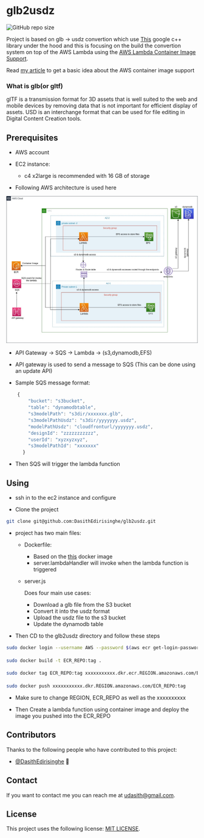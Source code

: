 # glb2usdz

<!--- These are examples. See https://shields.io for others or to customize this set of shields. You might want to include dependencies, project status and licence info here --->
![GitHub repo size](https://img.shields.io/github/repo-size/DasithEdirisinghe/glb2usdz)

Project is based on glb -> usdz convertion which use [This](https://github.com/google/usd_from_gltf#compatibility) google c++ library under the hood and this is focusing on the build the convertion system on top of the AWS Lambda using the [AWS Lambda Container Image Support](https://aws.amazon.com/blogs/aws/new-for-aws-lambda-container-image-support/).

Read [my article](https://towardsaws.com/create-a-docker-container-image-with-custom-lambda-runtime-c1c73944d87e) to get a basic idea about the AWS container image support

### What is glb(or gltf)

glTF is a transmission format for 3D assets that is well suited to the web and mobile devices by removing data that is not important for efficient display of assets. USD is an interchange format that can be used for file editing in Digital Content Creation tools.

## Prerequisites

* AWS account

* EC2 instance:
    * c4 x2large is recommended with 16 GB of storage

* Following AWS architecture is used here

![alt text](https://github.com/DasithEdirisinghe/glb2usdz/blob/11a23816cad5be481677774e478c261dcf06623b/img/awsarchi.jpg?raw=true)



   * API Gateway -> SQS -> Lambda -> (s3,dynamodb,EFS)

   * API gateway is used to send a message to SQS (This can be done using an update API)

   * Sample SQS message format:

```javascript
    {
        "bucket": "s3bucket",
        "table": "dynamodbtable",
        "s3modelPath": "s3dir/xxxxxxx.glb",
        "s3modelPathUsdz": "s3dir/yyyyyyy.usdz",
        "modelPathUsdz": "cloudfronturl/yyyyyyy.usdz",
        "designId": "zzzzzzzzzzz",
        "userId": "xyzxyzxyz",
        "s3modelPathId": "xxxxxxx"
      }
```

* Then SQS will trigger the lambda function

## Using <glb2usdz>

* ssh in to the ec2 instance and configure

* Clone the project

```bash
git clone git@github.com:DasithEdirisinghe/glb2usdz.git
```
  
* <glb2usdz> project has two main files:

    * Dockerfile:
        * Based on the [this](https://hub.docker.com/repository/docker/dasithdev/usd-from-gltf) docker image
        * server.lambdaHandler will invoke when the lambda function is triggered

    * server.js

        Does four main use cases:

        * Download a glb file from the S3 bucket
        * Convert it into the usdz format
        * Upload the usdz file to the s3 bucket
        * Update the dynamodb table

* Then CD to the glb2usdz directory and follow these steps

```bash
sudo docker login --username AWS --password $(aws ecr get-login-password --region REGION) xxxxxxxxxxx.dkr.ecr.REGION.amazonaws.com

sudo docker build -t ECR_REPO:tag .

sudo docker tag ECR_REPO:tag xxxxxxxxxxx.dkr.ecr.REGION.amazonaws.com/ECR_REPO:tag

sudo docker push xxxxxxxxxxx.dkr.REGION.amazonaws.com/ECR_REPO:tag
```

* Make sure to change REGION, ECR_REPO as well as the xxxxxxxxxx 

* Then Create a lambda function using container image and deploy the image you pushed into the ECR_REPO 


## Contributors

Thanks to the following people who have contributed to this project:

* [@DasithEdirisinghe](https://github.com/DasithEdirisinghe) 📖

## Contact

If you want to contact me you can reach me at <udasith@gmail.com>.

## License
<!--- If you're not sure which open license to use see https://choosealicense.com/--->

This project uses the following license: [MIT LICENSE](https://github.com/DasithEdirisinghe/glb2usdz/blob/6ffb307ccc8b0cde9a16e8a0b3f16a55538289c3/LICENSE).
